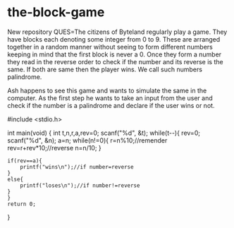 # the-block-game
New repository
QUES=The citizens of Byteland regularly play a game. They have blocks each denoting some integer from 0 to 9. These are arranged together in a random manner without seeing to form different numbers keeping in mind that the first block is never a 0. Once they form a number they read in the reverse order to check if the number and its reverse is the same. If both are same then the player wins. We call such numbers palindrome.

Ash happens to see this game and wants to simulate the same in the computer. As the first step he wants to take an input from the user and check if the number is a palindrome and declare if the user wins or not. 


#include <stdio.h>

int main(void) {
	int t,n,r,a,rev=0;
	scanf("%d", &t);
    while(t--){
        rev=0;
	    scanf("%d", &n);
	 a=n;
	while(n!=0){
	    r=n%10;//remender
	    rev=r+rev*10;//reverse
	    n=n/10;
	}
    
	if(rev==a){
	    printf("wins\n");//if number=reverse
	}
	else{
	    printf("loses\n");//if number!=reverse
	}
    }
	return 0;
}
